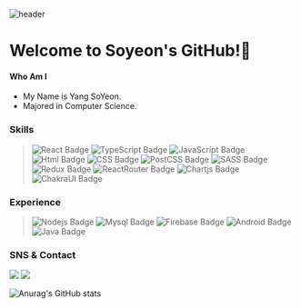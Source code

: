 ![header](https://capsule-render.vercel.app/api?type=waving&color=gradient&height=100&section=header)

# Welcome to Soyeon's GitHub!👋

#### Who Am I
- My Name is Yang SoYeon.
- Majored in Computer Science.

### Skills
>![React Badge](https://img.shields.io/badge/react-61DAFB?style=flat-square&logo=React&logoColor=white) ![TypeScript Badge](https://img.shields.io/badge/TypeScript-3178C6?style=flat-square&logo=TypeScript&logoColor=white) ![JavaScript Badge](https://img.shields.io/badge/JavaScript-F7DF1E?style=flat-square&logo=JavaScript&logoColor=white) ![Html Badge](https://img.shields.io/badge/HTML-E34F26?style=flat-square&logo=HTML5&logoColor=white) ![CSS Badge](https://img.shields.io/badge/CSS-1572B6?style=flat-square&logo=CSS3&logoColor=white) ![PostCSS Badge](https://img.shields.io/badge/PostCSS-DD3A0A?style=flat-square&logo=PostCSS&logoColor=white) ![SASS Badge](https://img.shields.io/badge/Sass-CC6699?style=flat-square&logo=SASS&logoColor=white) <br />
>![Redux Badge](https://img.shields.io/badge/redux-764ABC?style=flat-square&logo=redux&logoColor=white) ![ReactRouter Badge](https://img.shields.io/badge/ReactRouter-CA4245?style=flat-square&logo=reactrouter&logoColor=white) ![Chartjs Badge](https://img.shields.io/badge/chartjs-FF6384?style=flat-square&logo=Chartdotjs&logoColor=white) ![ChakraUI Badge](https://img.shields.io/badge/chakraUI-319795?style=flat-square&logo=chakraUI&logoColor=white) 



### Experience

>![Nodejs Badge](https://img.shields.io/badge/Nodejs-339933?style=flat-square&logo=Nodejs&logoColor=white) ![Mysql Badge](https://img.shields.io/badge/Mysql-4479A1?style=flat-square&logo=Mysql&logoColor=white)
>![Firebase Badge](https://img.shields.io/badge/Firebase-FFCA28?style=flat-square&logo=Firebase&logoColor=white) 
>![Android Badge](https://img.shields.io/badge/Android-3DDC84?style=flat-square&logo=Android&logoColor=white) ![Java Badge](https://img.shields.io/badge/Java-007396?style=flat-square&logo=Java&logoColor=white) 

### SNS & Contact
<a href="https://velog.io/@soyeon9819"><img src="https://img.shields.io/badge/Velog-20C997?style=flat-square&logo=velog&logoColor=white"/></a>
<a href="soyeon9819@gmail.com"><img src="https://img.shields.io/badge/Gmail-EA4335?style=flat-square&logo=gmail&logoColor=white"/></a>



![Anurag's GitHub stats](https://github-readme-stats.vercel.app/api?username=noeyso&show_icons=true&theme=radical)



